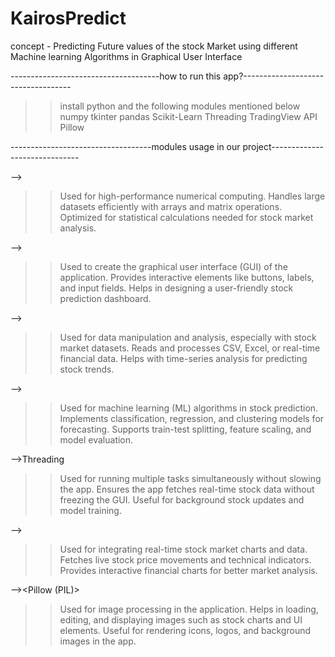 # KairosPredict

concept - Predicting Future values of the stock Market using different Machine learning Algorithms in Graphical User Interface 


-------------------------------------how to run this app?----------------------------------- 

>>install python and the following modules mentioned below
>>numpy
>>tkinter
>>pandas
>>Scikit-Learn
>>Threading 
>>TradingView API
>>Pillow

-----------------------------------modules usage in our project------------------------------

--><NumPy>

>>Used for high-performance numerical computing.
>>Handles large datasets efficiently with arrays and matrix operations.
>>Optimized for statistical calculations needed for stock market analysis.

--><Tkinter> 

>>Used to create the graphical user interface (GUI) of the application.
>>Provides interactive elements like buttons, labels, and input fields.
>>Helps in designing a user-friendly stock prediction dashboard.

--><Pandas> 

>>Used for data manipulation and analysis, especially with stock market
datasets.
>>Reads and processes CSV, Excel, or real-time financial data.
>>Helps with time-series analysis for predicting stock trends.

--><Scikit-Learn> 

>>Used for machine learning (ML) algorithms in stock prediction.
>>Implements classification, regression, and clustering models for
forecasting.
>>Supports train-test splitting, feature scaling, and model evaluation.

-->Threading 

>>Used for running multiple tasks simultaneously without slowing the
app.
>>Ensures the app fetches real-time stock data without freezing the GUI.
>>Useful for background stock updates and model training.

--><TradingView API>

>>Used for integrating real-time stock market charts and data.
>>Fetches live stock price movements and technical indicators.
>>Provides interactive financial charts for better market analysis.

--><Pillow (PIL)>

>>Used for image processing in the application.
>>Helps in loading, editing, and displaying images such as stock charts
and UI elements.
>>Useful for rendering icons, logos, and background images in the app.


